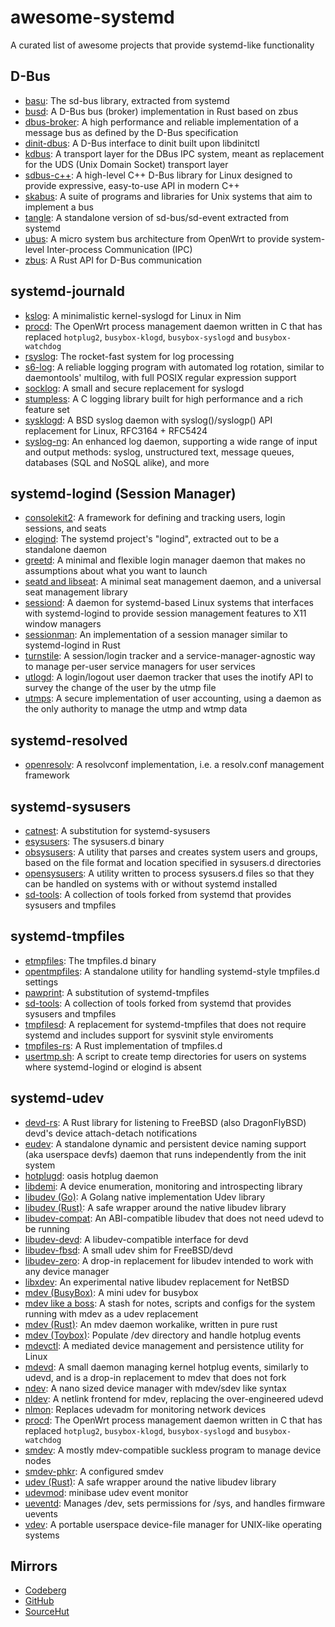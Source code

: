 # awesome-systemd
A curated list of awesome projects that provide systemd-like functionality

## D-Bus
- [basu](https://git.sr.ht/~emersion/basu): The sd-bus library, extracted from
systemd
- [busd](https://github.com/dbus2/busd): A D-Bus bus (broker) implementation
in Rust based on zbus
- [dbus-broker](https://github.com/bus1/dbus-broker): A high performance and
reliable implementation of a message bus as defined by the D-Bus specification
- [dinit-dbus](https://github.com/chimera-linux/dinit-dbus): A D-Bus interface
to dinit built upon libdinitctl
- [kdbus](https://freedesktop.org/wiki/Software/systemd/kdbus/): A transport
layer for the DBus IPC system, meant as replacement for the UDS (Unix Domain
Socket) transport layer
- [sdbus-c++](https://github.com/Kistler-Group/sdbus-cpp): A high-level C++
D-Bus library for Linux designed to provide expressive, easy-to-use API in
modern C++
- [skabus](https://skarnet.org/software/skabus/): A suite of programs and
libraries for Unix systems that aim to implement a bus
- [tangle](https://github.com/chimera-linux/tangle): A standalone version of
sd-bus/sd-event extracted from systemd
- [ubus](https://openwrt.org/docs/techref/ubus): A micro system bus architecture
from OpenWrt to provide system-level Inter-process Communication (IPC)
- [zbus](https://github.com/dbus2/zbus): A Rust API for D-Bus communication

## systemd-journald
- [kslog](https://github.com/c-blake/kslog): A minimalistic kernel-syslogd for
Linux in Nim
- [procd](https://openwrt.org/docs/techref/procd): The OpenWrt process
management daemon written in C that has replaced `hotplug2`, `busybox-klogd`,
`busybox-syslogd` and `busybox-watchdog`
- [rsyslog](https://www.rsyslog.com/): The rocket-fast system for log processing
- [s6-log](https://skarnet.org/software/s6/s6-log.html): A reliable logging
program with automated log rotation, similar to daemontools' multilog, with full
POSIX regular expression support
- [socklog](https://smarden.org/socklog/): A small and secure replacement for
syslogd
- [stumpless](https://github.com/goatshriek/stumpless): A C logging library
built for high performance and a rich feature set
- [sysklogd](https://github.com/troglobit/sysklogd): A BSD syslog daemon with
syslog()/syslogp() API replacement for Linux, RFC3164 + RFC5424
- [syslog-ng](https://github.com/syslog-ng/syslog-ng): An enhanced log daemon,
supporting a wide range of input and output methods: syslog, unstructured text,
message queues, databases (SQL and NoSQL alike), and more

## systemd-logind (Session Manager)
- [consolekit2](https://github.com/ConsoleKit2/ConsoleKit2): A framework for
defining and tracking users, login sessions, and seats
- [elogind](https://github.com/elogind/elogind): The systemd project's "logind",
extracted out to be a standalone daemon
- [greetd](https://git.sr.ht/~kennylevinsen/greetd): A minimal and flexible
login manager daemon that makes no assumptions about what you want to launch
- [seatd and libseat](https://git.sr.ht/~kennylevinsen/seatd): A minimal seat
management daemon, and a universal seat management library
- [sessiond](https://jcrd.github.io/sessiond/): A daemon for systemd-based
Linux systems that interfaces with systemd-logind to provide session management
features to X11 window managers
- [sessionman](https://github.com/KillingSpark/sessionman): An implementation of
a session manager similar to systemd-logind in Rust
- [turnstile](https://github.com/chimera-linux/turnstile): A session/login
tracker and a service-manager-agnostic way to manage per-user service managers
for user services
- [utlogd](https://web.obarun.org/software/utlogd/latest/): A login/logout user
daemon tracker that uses the inotify API to survey the change of the user by the
utmp file
- [utmps](https://skarnet.org/software/utmps/): A secure implementation of user
accounting, using a daemon as the only authority to manage the utmp and wtmp
data

## systemd-resolved
- [openresolv](https://roy.marples.name/projects/openresolv): A resolvconf
implementation, i.e. a resolv.conf management framework

## systemd-sysusers
- [catnest](https://github.com/eweOS/catnest): A substitution for
systemd-sysusers
- [esysusers](https://packages.artixlinux.org/packages/system/x86_64/esysusers/):
The sysusers.d binary
- [obsysusers](https://web.obarun.org/software/obsysusers/0.1.2.1/index/):
A utility that parses and creates system users and groups, based on the file
format and location specified in sysusers.d directories
- [opensysusers](https://github.com/cromerc/opensysusers): A utility written to
process sysusers.d files so that they can be handled on systems with or without
systemd installed
- [sd-tools](https://github.com/chimera-linux/sd-tools): A collection of tools
forked from systemd that provides sysusers and tmpfiles

## systemd-tmpfiles
- [etmpfiles](https://packages.artixlinux.org/packages/system/x86_64/etmpfiles/):
The tmpfiles.d binary
- [opentmpfiles](https://github.com/OpenRC/opentmpfiles): A standalone utility
for handling systemd-style tmpfiles.d settings
- [pawprint](https://github.com/eweOS/pawprint): A substitution of
systemd-tmpfiles
- [sd-tools](https://github.com/chimera-linux/sd-tools): A collection of tools
forked from systemd that provides sysusers and tmpfiles
- [tmpfilesd](https://github.com/juur/tmpfilesd): A replacement for
systemd-tmpfiles that does not require systemd and includes support for sysvinit
style enviroments
- [tmpfiles-rs](https://github.com/rust-torino/tmpfiles-rs): A Rust
implementation of tmpfiles.d
- [usertmp.sh](https://codeberg.org/Zucca/usertmp.sh): A script to create temp
directories for users on systems where systemd-logind or elogind is absent

## systemd-udev
- [devd-rs](https://codeberg.org/valpackett/devd-rs): A Rust library
for listening to FreeBSD (also DragonFlyBSD) devd's device attach-detach
notifications
- [eudev](https://github.com/eudev-project/eudev): A standalone dynamic
and persistent device naming support (aka userspace devfs) daemon that runs
independently from the init system
- [hotplugd](https://github.com/oasislinux/hotplugd): oasis hotplug daemon
- [libdemi](https://github.com/illiliti/libdemi): A device enumeration,
monitoring and introspecting library
- [libudev (Go)](https://github.com/citilinkru/libudev): A Golang native
implementation Udev library
- [libudev (Rust)](https://github.com/dcuddeback/libudev-rs): A safe wrapper
around the native libudev library
- [libudev-compat](https://git.devuan.org/aitor_czr/libudev-compat): An
ABI-compatible libudev that does not need udevd to be running
- [libudev-devd](https://github.com/wulf7/libudev-devd): A libudev-compatible
interface for devd
- [libudev-fbsd](https://github.com/jiixyj/libudev-fbsd): A small udev shim
for FreeBSD/devd
- [libudev-zero](https://github.com/illiliti/libudev-zero): A drop-in
replacement for libudev intended to work with any device manager
- [libxdev](https://github.com/krytarowski/libxdev): An experimental native
libudev replacement for NetBSD
- [mdev (BusyBox)](https://git.busybox.net/busybox/tree/util-linux/mdev.c): A
mini udev for busybox
- [mdev like a boss](https://github.com/slashbeast/mdev-like-a-boss): A stash
for notes, scripts and configs for the system running with mdev as a udev
replacement
- [mdev (Rust)](https://github.com/rust-italia/mdev): An mdev daemon workalike,
written in pure rust
- [mdev (Toybox)](
https://github.com/landley/toybox/blob/master/toys/pending/mdev.c): Populate
/dev directory and handle hotplug events
- [mdevctl](https://github.com/mdevctl/mdevctl): A mediated device management
and persistence utility for Linux
- [mdevd](https://skarnet.org/software/mdevd/): A small daemon managing kernel
hotplug events, similarly to udevd, and is a drop-in replacement to mdev that
does not fork
- [ndev](https://github.com/TAAPArthur/ndev): A nano sized device manager with
mdev/sdev like syntax
- [nldev](https://core.suckless.org/nldev/): A netlink frontend for mdev,
replacing the over-engineered udevd
- [nlmon](https://core.suckless.org/nldev/): Replaces udevadm for monitoring
network devices
- [procd](https://openwrt.org/docs/techref/procd): The OpenWrt process
management daemon written in C that has replaced `hotplug2`, `busybox-klogd`,
`busybox-syslogd` and `busybox-watchdog`
- [smdev](https://core.suckless.org/smdev/): A mostly mdev-compatible suckless
program to manage device nodes
- [smdev-phkr](https://aur.archlinux.org/packages/smdev): A configured smdev
- [udev (Rust)](https://github.com/Smithay/udev-rs): A safe wrapper around the
native libudev library
- [udevmod](https://github.com/arsv/minibase/tree/master/src/udev): minibase
udev event monitor
- [ueventd](
https://android.googlesource.com/platform/system/core/+/master/init/README.ueventd.md):
Manages /dev, sets permissions for /sys, and handles firmware uevents
- [vdev](https://github.com/jcnelson/vdev): A portable userspace device-file
manager for UNIX-like operating systems

## Mirrors
- [Codeberg](https://codeberg.org/firasuke/awesome-systemd)
- [GitHub](https://github.com/firasuke/awesome-systemd)
- [SourceHut](https://git.sr.ht/~firasuke/awesome-systemd)
